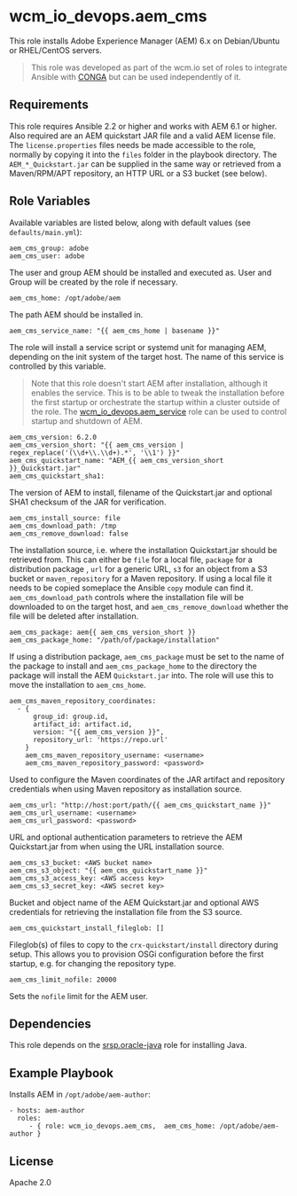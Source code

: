 # wcm_io_devops.aem_cms

This role installs Adobe Experience Manager (AEM) 6.x on Debian/Ubuntu or RHEL/CentOS servers.
> This role was developed as part of the wcm.io set of roles to integrate Ansible with [CONGA](http://devops.wcm.io/conga/) but can be used independently of it.

## Requirements

This role requires Ansible 2.2 or higher and works with AEM 6.1 or higher. Also required are an AEM quickstart JAR file and a valid AEM license file. The `license.properties` files needs be made accessible to the role, normally by copying it into the `files` folder in the playbook directory. The `AEM_*_Quickstart.jar` can be supplied in the same way or retrieved from a Maven/RPM/APT repository, an HTTP URL or a S3 bucket (see below).

## Role Variables

Available variables are listed below, along with default values (see `defaults/main.yml`):

	aem_cms_group: adobe
	aem_cms_user: adobe

The user and group AEM should be installed and executed as. User and Group will be created by the role if necessary.

	aem_cms_home: /opt/adobe/aem

The path AEM should be installed in.

	aem_cms_service_name: "{{ aem_cms_home | basename }}"

The role will install a service script or systemd unit for managing AEM, depending on the init system of the target host. The name of this service is controlled by this variable. 
> Note that this role doesn't start AEM after installation, although it enables the service. This is to be able to tweak the installation before the first startup or orchestrate the startup within a cluster outside of the role. The [wcm_io_devops.aem_service](https://github.com/wcm-io-devops/ansible-aem-service) role can be used to control startup and shutdown of AEM.

	aem_cms_version: 6.2.0
	aem_cms_version_short: "{{ aem_cms_version | regex_replace('(\\d+\\.\\d+).*', '\\1') }}"
	aem_cms_quickstart_name: "AEM_{{ aem_cms_version_short }}_Quickstart.jar"
	aem_cms_quickstart_sha1:

The version of AEM to install, filename of the Quickstart.jar and optional SHA1 checksum of the JAR for verification.

	aem_cms_install_source: file
	aem_cms_download_path: /tmp
	aem_cms_remove_download: false

The installation source, i.e. where the installation Quickstart.jar should be retrieved from. This can either be `file` for a local file, `package` for a distribution package , `url` for a generic URL, `s3` for an object from a S3 bucket or `maven_repository` for a Maven repository. If using a local file it needs to be copied someplace the Ansible `copy` module can find it. `aem_cms_download_path` controls where the installation file will be downloaded to on the target host, and `aem_cms_remove_download` whether the file will be deleted after installation.
	
	aem_cms_package: aem{{ aem_cms_version_short }}
	aem_cms_package_home: "/path/of/package/installation"

If using a distribution package, `aem_cms_package` must be set to the name of the package to install and `aem_cms_package_home` to the directory the package will install the AEM `Quickstart.jar` into. The role will use this to move the installation to `aem_cms_home`.

	aem_cms_maven_repository_coordinates:
	  - {
		  group_id: group.id,
		  artifact_id: artifact.id,
		  version: "{{ aem_cms_version }}",
		  repository_url: 'https://repo.url'
		}
		aem_cms_maven_repository_username: <username>
		aem_cms_maven_repository_password: <password>

Used to configure the Maven coordinates of the JAR artifact and repository credentials when using Maven repository as installation source.

	aem_cms_url: "http://host:port/path/{{ aem_cms_quickstart_name }}"
	aem_cms_url_username: <username>
	aem_cms_url_password: <password>

URL and optional authentication parameters to retrieve the AEM Quickstart.jar from when using the URL installation source.

	aem_cms_s3_bucket: <AWS bucket name>
	aem_cms_s3_object: "{{ aem_cms_quickstart_name }}"
	aem_cms_s3_access_key: <AWS access key>
	aem_cms_s3_secret_key: <AWS secret key>

Bucket and object name of the AEM Quickstart.jar and optional AWS credentials for retrieving the installation file from the S3 source. 

	aem_cms_quickstart_install_fileglob: []
	
Fileglob(s) of files to copy to the `crx-quickstart/install` directory during setup. This allows you to provision OSGi configuration before the first startup, e.g. for changing the repository type.

	aem_cms_limit_nofile: 20000

Sets the `nofile` limit for the AEM user.

## Dependencies

This role depends on the
[srsp.oracle-java](https://galaxy.ansible.com/srsp/oracle-java/) role for
installing Java.

## Example Playbook

Installs AEM in `/opt/adobe/aem-author`: 

    - hosts: aem-author
      roles:
         - { role: wcm_io_devops.aem_cms,  aem_cms_home: /opt/adobe/aem-author }

## License

Apache 2.0
